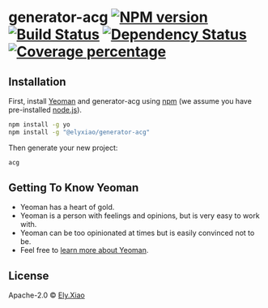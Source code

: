 # generator-acg [![NPM version][npm-image]][npm-url] [![Build Status][travis-image]][travis-url] [![Dependency Status][daviddm-image]][daviddm-url] [![Coverage percentage][coveralls-image]][coveralls-url]
> 

## Installation

First, install [Yeoman](http://yeoman.io) and generator-acg using [npm](https://www.npmjs.com/) (we assume you have pre-installed [node.js](https://nodejs.org/)).

```bash
npm install -g yo
npm install -g "@elyxiao/generator-acg"
```

Then generate your new project:

```bash
acg
```

## Getting To Know Yeoman

 * Yeoman has a heart of gold.
 * Yeoman is a person with feelings and opinions, but is very easy to work with.
 * Yeoman can be too opinionated at times but is easily convinced not to be.
 * Feel free to [learn more about Yeoman](http://yeoman.io/).

## License

Apache-2.0 © [Ely.Xiao](https://ely.me)


[npm-image]: https://badge.fury.io/js/@ely.me/generator-acg.svg
[npm-url]: https://npmjs.org/package/@ely.me/generator-acg
[travis-image]: https://travis-ci.com/xiaochunyong/generator-acg.svg?branch=master
[travis-url]: https://travis-ci.com/xiaochunyong/generator-acg
[daviddm-image]: https://david-dm.org/xiaochunyong/generator-acg.svg?theme=shields.io
[daviddm-url]: https://david-dm.org/xiaochunyong/generator-acg
[coveralls-image]: https://coveralls.io/repos/xiaochunyong/generator-acg/badge.svg
[coveralls-url]: https://coveralls.io/r/xiaochunyong/generator-acg
